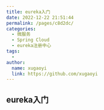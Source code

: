 ```yaml
---
title: eureka入门
date: 2022-12-22 21:51:44
permalink: /pages/c8d2dc/
categories:
  - 微服务
  - Spring Cloud
  - eureka注册中心
tags:
  - 
author: 
  name: xugaoyi
  link: https://github.com/xugaoyi
---
```

## eureka入门